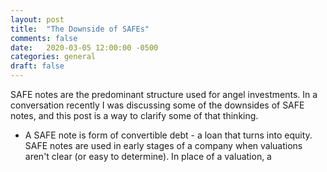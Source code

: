 ```yaml
---
layout: post
title:  "The Downside of SAFEs"
comments: false
date:   2020-03-05 12:00:00 -0500
categories: general
draft: false
---
```


SAFE notes are the predominant structure used for angel investments. In a conversation recently I was discussing some of the downsides of SAFE notes, and this post is a way to clarify some of that thinking.

* A SAFE note is form of convertible debt - a loan that turns into equity. SAFE notes are used in early stages of a company when valuations aren't clear (or easy to determine). In place of a valuation, a 